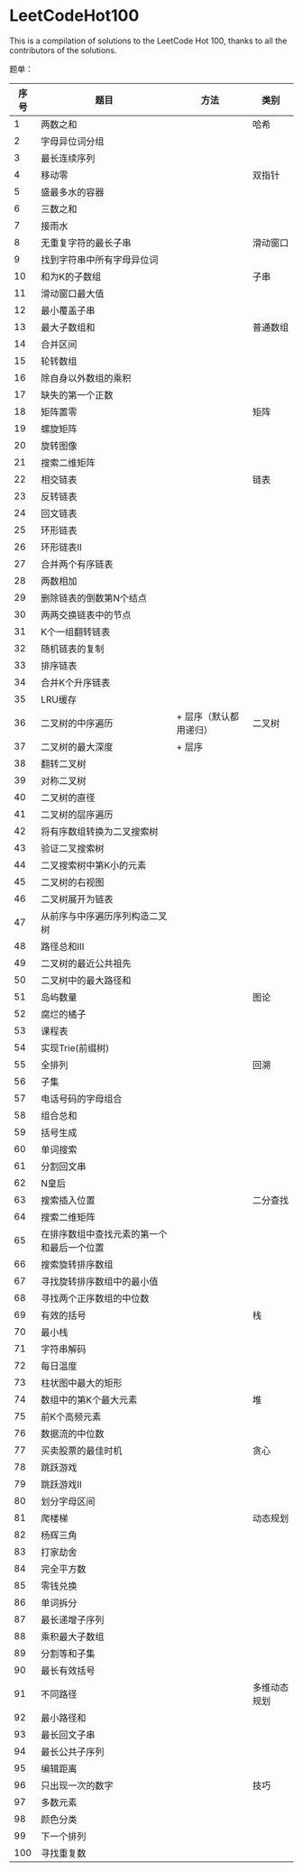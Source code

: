 # LeetCodeHot100
This is a compilation of solutions to the LeetCode Hot 100, thanks to all the contributors of the solutions.

题单：

| 序号 | 题目                                       | 方法                   | 类别         |
| ---- | ------------------------------------------ | ---------------------- | ------------ |
| 1    | 两数之和                                   |                        | 哈希         |
| 2    | 字母异位词分组                             |                        |              |
| 3    | 最长连续序列                               |                        |              |
| 4    | 移动零                                     |                        | 双指针       |
| 5    | 盛最多水的容器                             |                        |              |
| 6    | 三数之和                                   |                        |              |
| 7    | 接雨水                                     |                        |              |
| 8    | 无重复字符的最长子串                       |                        | 滑动窗口     |
| 9    | 找到字符串中所有字母异位词                 |                        |              |
| 10   | 和为K的子数组                              |                        | 子串         |
| 11   | 滑动窗口最大值                             |                        |              |
| 12   | 最小覆盖子串                               |                        |              |
| 13   | 最大子数组和                               |                        | 普通数组     |
| 14   | 合并区间                                   |                        |              |
| 15   | 轮转数组                                   |                        |              |
| 16   | 除自身以外数组的乘积                       |                        |              |
| 17   | 缺失的第一个正数                           |                        |              |
| 18   | 矩阵置零                                   |                        | 矩阵         |
| 19   | 螺旋矩阵                                   |                        |              |
| 20   | 旋转图像                                   |                        |              |
| 21   | 搜索二维矩阵                               |                        |              |
| 22   | 相交链表                                   |                        | 链表         |
| 23   | 反转链表                                   |                        |              |
| 24   | 回文链表                                   |                        |              |
| 25   | 环形链表                                   |                        |              |
| 26   | 环形链表Ⅱ                                  |                        |              |
| 27   | 合并两个有序链表                           |                        |              |
| 28   | 两数相加                                   |                        |              |
| 29   | 删除链表的倒数第N个结点                    |                        |              |
| 30   | 两两交换链表中的节点                       |                        |              |
| 31   | K个一组翻转链表                            |                        |              |
| 32   | 随机链表的复制                             |                        |              |
| 33   | 排序链表                                   |                        |              |
| 34   | 合并K个升序链表                            |                        |              |
| 35   | LRU缓存                                    |                        |              |
| 36   | 二叉树的中序遍历                           | + 层序（默认都用递归） | 二叉树       |
| 37   | 二叉树的最大深度                           | + 层序                 |              |
| 38   | 翻转二叉树                                 |                        |              |
| 39   | 对称二叉树                                 |                        |              |
| 40   | 二叉树的直径                               |                        |              |
| 41   | 二叉树的层序遍历                           |                        |              |
| 42   | 将有序数组转换为二叉搜索树                 |                        |              |
| 43   | 验证二叉搜索树                             |                        |              |
| 44   | 二叉搜索树中第K小的元素                    |                        |              |
| 45   | 二叉树的右视图                             |                        |              |
| 46   | 二叉树展开为链表                           |                        |              |
| 47   | 从前序与中序遍历序列构造二叉树             |                        |              |
| 48   | 路径总和Ⅲ                                  |                        |              |
| 49   | 二叉树的最近公共祖先                       |                        |              |
| 50   | 二叉树中的最大路径和                       |                        |              |
| 51   | 岛屿数量                                   |                        | 图论         |
| 52   | 腐烂的橘子                                 |                        |              |
| 53   | 课程表                                     |                        |              |
| 54   | 实现Trie(前缀树)                           |                        |              |
| 55   | 全排列                                     |                        | 回溯         |
| 56   | 子集                                       |                        |              |
| 57   | 电话号码的字母组合                         |                        |              |
| 58   | 组合总和                                   |                        |              |
| 59   | 括号生成                                   |                        |              |
| 60   | 单词搜索                                   |                        |              |
| 61   | 分割回文串                                 |                        |              |
| 62   | N皇后                                      |                        |              |
| 63   | 搜索插入位置                               |                        | 二分查找     |
| 64   | 搜索二维矩阵                               |                        |              |
| 65   | 在排序数组中查找元素的第一个和最后一个位置 |                        |              |
| 66   | 搜索旋转排序数组                           |                        |              |
| 67   | 寻找旋转排序数组中的最小值                 |                        |              |
| 68   | 寻找两个正序数组的中位数                   |                        |              |
| 69   | 有效的括号                                 |                        | 栈           |
| 70   | 最小栈                                     |                        |              |
| 71   | 字符串解码                                 |                        |              |
| 72   | 每日温度                                   |                        |              |
| 73   | 柱状图中最大的矩形                         |                        |              |
| 74   | 数组中的第K个最大元素                      |                        | 堆           |
| 75   | 前K个高频元素                              |                        |              |
| 76   | 数据流的中位数                             |                        |              |
| 77   | 买卖股票的最佳时机                         |                        | 贪心         |
| 78   | 跳跃游戏                                   |                        |              |
| 79   | 跳跃游戏Ⅱ                                  |                        |              |
| 80   | 划分字母区间                               |                        |              |
| 81   | 爬楼梯                                     |                        | 动态规划     |
| 82   | 杨辉三角                                   |                        |              |
| 83   | 打家劫舍                                   |                        |              |
| 84   | 完全平方数                                 |                        |              |
| 85   | 零钱兑换                                   |                        |              |
| 86   | 单词拆分                                   |                        |              |
| 87   | 最长递增子序列                             |                        |              |
| 88   | 乘积最大子数组                             |                        |              |
| 89   | 分割等和子集                               |                        |              |
| 90   | 最长有效括号                               |                        |              |
| 91   | 不同路径                                   |                        | 多维动态规划 |
| 92   | 最小路径和                                 |                        |              |
| 93   | 最长回文子串                               |                        |              |
| 94   | 最长公共子序列                             |                        |              |
| 95   | 编辑距离                                   |                        |              |
| 96   | 只出现一次的数字                           |                        | 技巧         |
| 97   | 多数元素                                   |                        |              |
| 98   | 颜色分类                                   |                        |              |
| 99   | 下一个排列                                 |                        |              |
| 100  | 寻找重复数                                 |                        |              |

